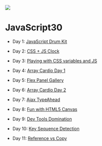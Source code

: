 ![](https://javascript30.com/images/JS3-social-share.png)

# JavaScript30

- Day 1: [JavaScript Drum Kit](https://lenafaure.github.io/-120DaysBetterDev---JS30/01%20-%20JavaScript%20Drum%20Kit/)

- Day 2: [CSS + JS Clock](https://lenafaure.github.io/-120DaysBetterDev---JS30/02%20-%20JS%20and%20CSS%20Clock/)

- Day 3: [Playing with CSS variables and JS](https://lenafaure.github.io/-120DaysBetterDev---JS30/03%20-%20CSS%20Variables/)

- Day 4: [Array Cardio Day 1](https://lenafaure.github.io/-120DaysBetterDev---JS30/04%20-%20Array%20Cardio%20Day%201/)

- Day 5: [Flex Panel Gallery](https://lenafaure.github.io/-120DaysBetterDev---JS30/05%20-%20Flex%20Panel%20Gallery/)

- Day 6: [Array Cardio Day 2](https://lenafaure.github.io/-120DaysBetterDev---JS30/07%20-%20Array%20Cardio%20Day%202/)

- Day 7: [Ajax TypeAhead](https://lenafaure.github.io/-120DaysBetterDev---JS30/06%20-%20Type%20Ahead/)

- Day 8: [Fun with HTML5 Canvas](https://lenafaure.github.io/-120DaysBetterDev---JS30/08%20-%20Fun%20with%20HTML5%20Canvas/)

- Day 9: [Dev Tools Domination](https://lenafaure.github.io/-120DaysBetterDev---JS30/09%20-%20Dev%20Tools%20Domination/)

- Day 10: [Key Sequence Detection](https://lenafaure.github.io/-120DaysBetterDev---JS30/12%20-%20Key%20Sequence%20Detection/)

- Day 11: [Reference vs Copy](https://lenafaure.github.io/-120DaysBetterDev---JS30/14%20-%20JavaScript%20References%20VS%20Copying/)